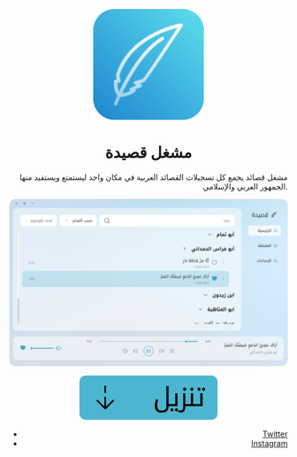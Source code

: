 <div align="center">
  <img src="Assets/icon.png" alt="Qasida Player Icon" width="200" height="200">
</div>

<h1 align="center">مشغل قصيدة</h1>

<div align="right">

مشغل قصائد يجمع كل تسجيلات القصائد العربية في مكان واحد ليستمتع ويستفيد منها الجمهور العربي والإسلامي.

<p align="center">
  <img src="Repo/Screenshot.png" alt="Qasida Player Screenshot" width="600">
</p>
<p align="center">
  <a href="https://github.com/Hayyan0/Qasida-Player/releases/latest/download/Qasida-Player-Setup-1.0.0.exe">
    <img src="/Repo/Download.png" alt="Download Qasida Player" width="250" />
  </a>
</p>


- [Twitter](https://x.com/hyn_slm)
- [Instagram](https://www.instagram.com/hayansl/)

</div>
